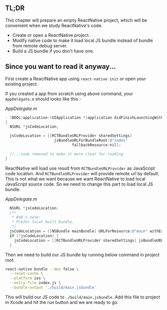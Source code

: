 ## TL;DR

This chapter will prepare an empty ReactNative project, which will be convenient when we study ReactNative's code.

* Create or open a ReactNative project.
* Modify native code to make it load local JS bundle instead of bundle from remote debug server.
* Build a JS bundle if you don't have one.

## Since you want to read it anyway...

First create a ReactNative app using `react-native init`  or open your existing project.

If you created a app from scratch using above command, your `AppDelegate.m` should looks like this -

_AppDelegate.m_

```objectivec
- (BOOL)application:(UIApplication *)application didFinishLaunchingWithOptions:(NSDictionary *)launchOptions
{
  NSURL *jsCodeLocation;

  jsCodeLocation = [[RCTBundleURLProvider sharedSettings] 
                      jsBundleURLForBundleRoot:@"index" 
                              fallbackResource:nil];

  //...code removed to make it more clear for reading
}
```

ReactNative will load use result from `RCTBundleURLProvider` as JavaScript code location. And `RCTBundleURLProvider` will provide remote url by default. This is not what we want because we want ReactNative to load local JavaScript source code. So we need to change this part to load local JS bundle.

_AppDelegate.m_

```objectivec
  NSURL *jsCodeLocation;
  /**
   * Bob's note:
   * Prefer local built bundle.
   */
  jsCodeLocation = [[NSBundle mainBundle] URLForResource:@"main" withExtension:@"jsbundle"];
  if (!jsCodeLocation) {
    jsCodeLocation = [[RCTBundleURLProvider sharedSettings] jsBundleURLForBundleRoot:@"index" fallbackResource:nil];
  }
```

Then we need to build our JS bundle by running below command in project root.

```bash
react-native bundle --dev false \
  --reset-cache \
  --platform ios \
  --entry-file index.js \
  --bundle-output './build/main.jsbundle'
```

This will build our JS code to `./build/main.jsbundle`. Add this file to project in Xcode and hit the run button and we are ready to go.

